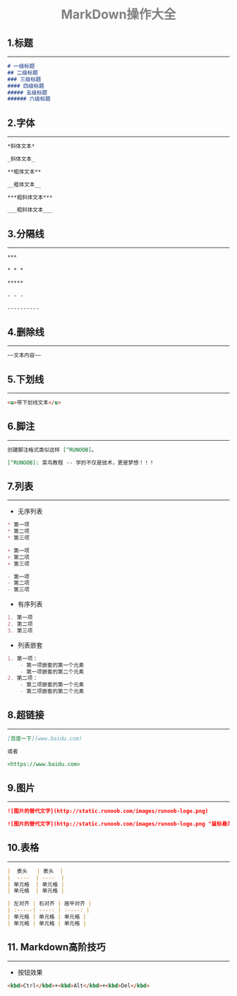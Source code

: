  <center><h1><b><font color='grey'>MarkDown操作大全</font></b></h1></center>

## 1.标题

***

```markdown
# 一级标题
## 二级标题
### 三级标题
#### 四级标题
##### 五级标题
###### 六级标题

```

## 2.字体

***

```markdown
*斜体文本*

_斜体文本_

**粗体文本**

__粗体文本__

***粗斜体文本***

___粗斜体文本___

```

## 3.分隔线

***

```markdown
***

* * *

*****

- - -

----------

```

## 4.删除线

***

```markdown
~~文本内容~~
```

## 5.下划线

***

```markdown
<u>带下划线文本</u>
```

## 6.脚注

***

```markdown
创建脚注格式类似这样 [^RUNOOB]。

[^RUNOOB]: 菜鸟教程 -- 学的不仅是技术，更是梦想！！！
```

## 7.列表

***

  * 无序列表

```markdown
* 第一项
* 第二项
* 第三项

+ 第一项
+ 第二项
+ 第三项

- 第一项
- 第二项
- 第三项
```

  * 有序列表

```markdown
1. 第一项
2. 第二项
3. 第三项
```

  * 列表嵌套

```markdown
1. 第一项：
    - 第一项嵌套的第一个元素
    - 第一项嵌套的第二个元素
2. 第二项：
    - 第二项嵌套的第一个元素
    - 第二项嵌套的第二个元素
```

## 8.超链接

***

```markdown
[百度一下](www.baidu.com)

或者

<https://www.baidu.com>
```

## 9.图片

***

```markdown
![图片的替代文字](http://static.runoob.com/images/runoob-logo.png)

![图片的替代文字](http://static.runoob.com/images/runoob-logo.png "鼠标悬浮时提示文字")
```

## 10.表格

***

```markdown
|  表头   | 表头  |
|  ----  | ----  |
| 单元格  | 单元格 |
| 单元格  | 单元格 |

| 左对齐 | 右对齐 | 居中对齐 |
| :-----| ----: | :----: |
| 单元格 | 单元格 | 单元格 |
| 单元格 | 单元格 | 单元格 |
```

## 11. Markdown高阶技巧

***

- 按钮效果


```markdown
<kbd>Ctrl</kbd>+<kbd>Alt</kbd>+<kbd>Del</kbd>
```